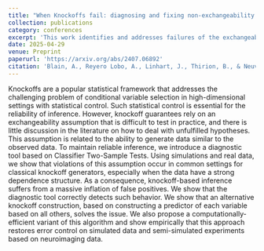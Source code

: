 ```yaml
---
title: "When Knockoffs fail: diagnosing and fixing non-exchangeability of Knockoffs"
collection: publications
category: conferences
excerpt: 'This work identifies and addresses failures of the exchangeability assumption in knockoff-based inference by introducing a diagnostic test and proposing a robust alternative construction method.'
date: 2025-04-29
venue: Preprint
paperurl: 'https://arxiv.org/abs/2407.06892'
citation: 'Blain, A., Reyero Lobo, A., Linhart, J., Thirion, B., & Neuvial, P. (2025). When Knockoffs fail: Diagnosing and fixing non-exchangeability of Knockoffs.'
---
```


Knockoffs are a popular statistical framework that addresses the challenging problem of conditional variable selection in high-dimensional settings with statistical control. Such statistical control is essential for the reliability of inference. However, knockoff guarantees rely on an exchangeability assumption that is difficult to test in practice, and there is little discussion in the literature on how to deal with unfulfilled hypotheses. This assumption is related to the ability to generate data similar to the observed data. To maintain reliable inference, we introduce a diagnostic tool based on Classifier Two-Sample Tests. Using simulations and real data, we show that violations of this assumption occur in common settings for classical knockoff generators, especially when the data have a strong dependence structure. As a consequence, knockoff-based inference suffers from a massive inflation of false positives. We show that the diagnostic tool correctly detects such behavior. We show that an alternative knockoff construction, based on constructing a predictor of each variable based on all others, solves the issue. We also propose a computationally-efficient variant of this algorithm and show empirically that this approach restores error control on simulated data and semi-simulated experiments based on neuroimaging data. 
